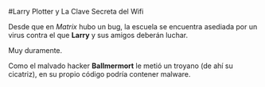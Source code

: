 #Larry Plotter y La Clave Secreta del Wifi

Desde que en *Matrix* hubo un bug, la escuela se encuentra asediada
por un virus contra el que **Larry** y sus amigos deberán luchar.

Muy duramente.

Como el malvado hacker **Ballmermort** le metió un troyano (de ahí su cicatriz),
en su propio código podría contener malware.
